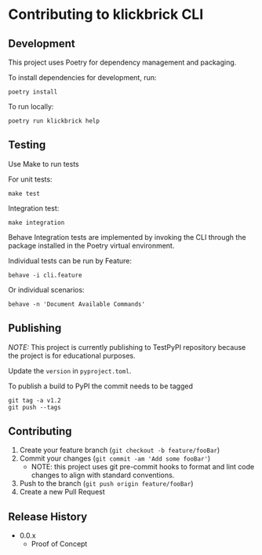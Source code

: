 # Contributing to klickbrick CLI 

## Development
This project uses Poetry for dependency management and packaging.

To install dependencies for development, run: 
```
poetry install 
```

To run locally:
```
poetry run klickbrick help
```

## Testing
Use Make to run tests

For unit tests:

```
make test
```

Integration test:
```
make integration
```

Behave Integration tests are implemented by invoking the CLI through the package installed in the Poetry virtual
 environment. 
 
Individual tests can be run by Feature:

`behave -i cli.feature`

Or individual scenarios:

`behave -n 'Document Available Commands'`


## Publishing
*NOTE:* This project is currently publishing to TestPyPI repository because the project is for educational purposes. 

Update the `version` in `pyproject.toml`.

To publish a build to PyPI the commit needs to be tagged

```
git tag -a v1.2
git push --tags
```

## Contributing

1. Create your feature branch (`git checkout -b feature/fooBar`)
1. Commit your changes (`git commit -am 'Add some fooBar'`)
   - NOTE: this project uses git pre-commit hooks to format and lint code changes to align with standard conventions. 
1. Push to the branch (`git push origin feature/fooBar`)
1. Create a new Pull Request


## Release History

* 0.0.x
    * Proof of Concept